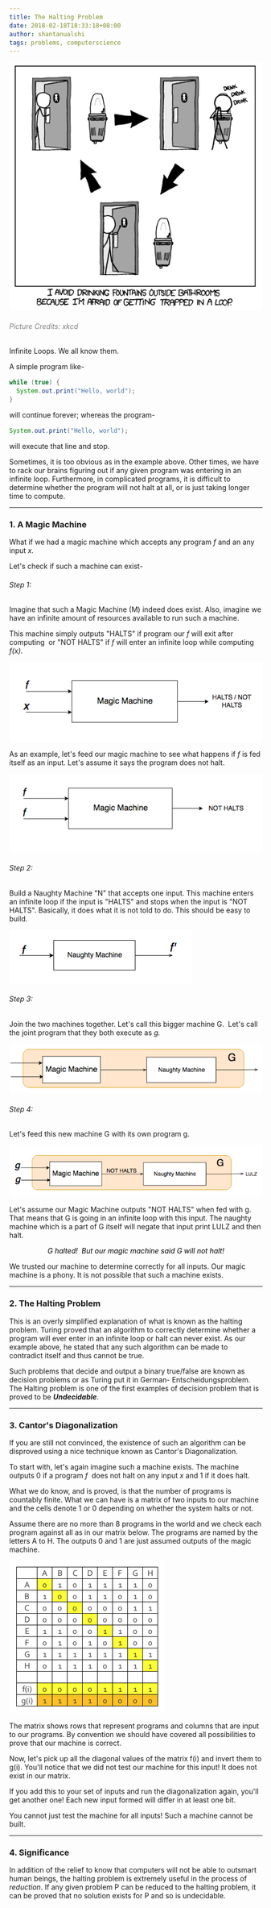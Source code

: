 ```yaml
---
title: The Halting Problem
date: 2018-02-18T18:33:18+08:00
author: shantanualshi
tags: problems, computerscience
---
```


![XKCD](./halting-xkcd.png)

###### <span style="color:#808080;"><em>Picture Credits: xkcd</em></span>

Infinite Loops. We all know them.

A simple program like-

```java
while (true) {
  System.out.print("Hello, world");
}
```

will continue forever; whereas the program-

```java
System.out.print("Hello, world");
```

will execute that line and stop.

Sometimes, it is too obvious as in the example above. Other times, we have to rack our brains figuring out if any given program was entering in an infinite loop. Furthermore, in complicated programs, it is difficult to determine whether the program will not halt at all, or is just taking longer time to compute.

---

### 1. A Magic Machine

What if we had a magic machine which accepts any program _f_ and an any input _x._

Let's check if such a machine can exist-

###### Step 1:

Imagine that such a Magic Machine (M) indeed does exist. Also, imagine we have an infinite amount of resources available to run such a machine.

This machine simply outputs "HALTS" if program our _f_ will exit after computing  or "NOT HALTS" if _f_ will enter an infinite loop while computing _f(x)._

![Magic Machine](./magic-machine.png)

As an example, let's feed our magic machine to see what happens if _f_ is fed itself as an input. Let's assume it says the program does not halt.

![Magic Machine](./magic-machine-no-halt.png)

###### Step 2:

Build a Naughty Machine "N" that accepts one input. This machine enters an infinite loop if the input is "HALTS" and stops when the input is "NOT HALTS". Basically, it does what it is not told to do. This should be easy to build.

![Naughty Machine](./naughty-machine.png)

###### Step 3:

Join the two machines together. Let's call this bigger machine G.  Let's call the joint program that they both execute as _g._

![Magic Machine](./machine-combination.png)

###### Step 4:

Let's feed this new machine G with its own program g.

![Magic Machine](./naughty-machine-program.png)

Let's assume our Magic Machine outputs "NOT HALTS" when fed with g. That means that G is going in an infinite loop with this input. The naughty machine which is a part of G itself will negate that input print LULZ and then halt.

<p style="text-align:center;">
  <em><span style="color:#999999;"><span style="color:#000000;">G halted!  But our magic machine said G will not halt! </span><br /> </span></em>
</p>

We trusted our machine to determine correctly for all inputs. Our magic machine is a phony. It is not possible that such a machine exists.

---

### **2. The Halting Problem**

This is an overly simplified explanation of what is known as the halting problem. Turing proved that an algorithm to correctly determine whether a program will ever enter in an infinite loop or halt can never exist. As our example above, he stated that any such algorithm can be made to contradict itself and thus cannot be true.

Such problems that decide and output a binary true/false are known as decision problems or as Turing put it in German- Entscheidungsproblem. The Halting problem is one of the first examples of decision problem that is proved to be **_Undecidable_**.

---

### 3. Cantor's Diagonalization

If you are still not convinced, the existence of such an algorithm can be disproved using a nice technique known as Cantor's Diagonalization.

To start with, let's again imagine such a machine exists. The machine outputs 0 if a program *f*  does not halt on any input _x_ and 1 if it does halt.

What we do know, and is proved, is that the number of programs is countably finite. What we can have is a matrix of two inputs to our machine and the cells denote 1 or 0 depending on whether the system halts or not.

Assume there are no more than 8 programs in the world and we check each program against all as in our matrix below. The programs are named by the letters A to H. The outputs 0 and 1 are just assumed outputs of the magic machine.

![Cantor's Diagonalization](./cantors.png)

The matrix shows rows that represent programs and columns that are input to our programs. By convention we should have covered all possibilities to prove that our machine is correct.

Now, let's pick up all the diagonal values of the matrix f(i) and invert them to g(i). You'll notice that we did not test our machine for this input! It does not exist in our matrix.

If you add this to your set of inputs and run the diagonalization again, you'll get another one! Each new input formed will differ in at least one bit.

You cannot just test the machine for all inputs! Such a machine cannot be built.

---

### 4. Significance

In addition of the relief to know that computers will not be able to outsmart human beings, the halting problem is extremely useful in the process of _reduction_. If any given problem P can be reduced to the halting problem, it can be proved that no solution exists for P and so is undecidable.

######
